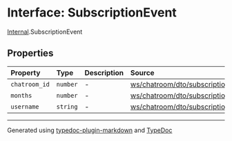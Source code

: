 # Interface: SubscriptionEvent

[Internal](../index.md).SubscriptionEvent

## Properties

| Property | Type | Description | Source |
| :------ | :------ | :------ | :------ |
| `chatroom_id` | `number` | - | [ws/chatroom/dto/subscription.event.ts:2](https://github.com/zSoulweaver/kient/blob/cb3a38e/src/ws/chatroom/dto/subscription.event.ts#L2) |
| `months` | `number` | - | [ws/chatroom/dto/subscription.event.ts:4](https://github.com/zSoulweaver/kient/blob/cb3a38e/src/ws/chatroom/dto/subscription.event.ts#L4) |
| `username` | `string` | - | [ws/chatroom/dto/subscription.event.ts:3](https://github.com/zSoulweaver/kient/blob/cb3a38e/src/ws/chatroom/dto/subscription.event.ts#L3) |

***

Generated using [typedoc-plugin-markdown](https://www.npmjs.com/package/typedoc-plugin-markdown) and [TypeDoc](https://typedoc.org/)
